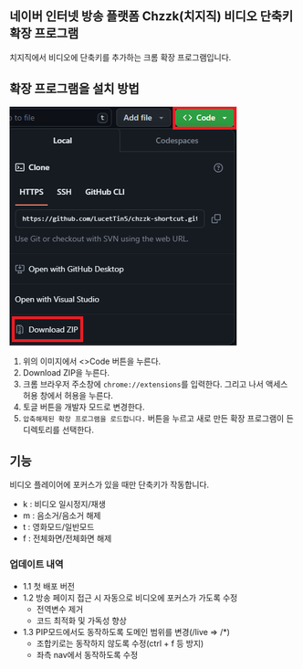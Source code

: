 ## 네이버 인터넷 방송 플랫폼 Chzzk(치지직) 비디오 단축키 확장 프로그램
치지직에서 비디오에 단축키를 추가하는 크롬 확장 프로그램입니다.

## 확장 프로그램을 설치 방법
![image](img_guide_1.png)
1. 위의 이미지에서 <>Code 버튼을 누른다.
2. Download ZIP을 누른다.
3. 크롬 브라우저 주소창에 `chrome://extensions`를 입력한다. 그리고 나서 액세스 허용 창에서 허용을 누른다.
4. 토글 버튼을 개발자 모드로 변경한다.
5. `압축해제된 확장 프로그램을 로드합니다.` 버튼을 누르고 새로 만든 확장 프로그램이 든 디렉토리를 선택한다.

## 기능
비디오 플레이어에 포커스가 있을 때만 단축키가 작동합니다.
* k : 비디오 일시정지/재생
* m : 음소거/음소거 해제
* t : 영화모드/일반모드
* f : 전체화면/전체화면 해제

### 업데이트 내역
* 1.1 첫 배포 버전
* 1.2 방송 페이지 접근 시 자동으로 비디오에 포커스가 가도록 수정
  * 전역변수 제거
  * 코드 최적화 및 가독성 향상
* 1.3 PIP모드에서도 동작하도록 도메인 범위를 변경(/live => /*)
  * 조합키로는 동작하지 않도록 수정(ctrl + f 등 방지)
  * 좌측 nav에서 동작하도록 수정